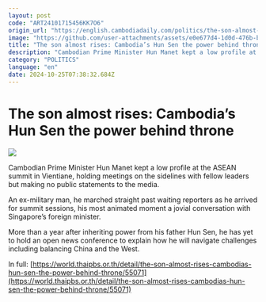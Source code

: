 ```yaml
---
layout: post
code: "ART24101715456KK7O6"
origin_url: "https://english.cambodiadaily.com/politics/the-son-almost-rises-cambodias-hun-sen-the-power-behind-throne-189777/"
image: "https://github.com/user-attachments/assets/e0e677d4-1d0d-476b-bc7d-e9bef45f0055"
title: "The son almost rises: Cambodia’s Hun Sen the power behind throne"
description: "Cambodian Prime Minister Hun Manet kept a low profile at the ASEAN summit in Vientiane."
category: "POLITICS"
language: "en"
date: 2024-10-25T07:38:32.684Z
---
```


# The son almost rises: Cambodia’s Hun Sen the power behind throne

 ![](https://github.com/user-attachments/assets/7138f6f0-04f2-4b7e-a0a3-67dc07ad3776)

Cambodian Prime Minister Hun Manet kept a low profile at the ASEAN summit in Vientiane, holding meetings on the sidelines with fellow leaders but making no public statements to the media.

An ex-military man, he marched straight past waiting reporters as he arrived for summit sessions, his most animated moment a jovial conversation with Singapore’s foreign minister.

More than a year after inheriting power from his father Hun Sen, he has yet to hold an open news conference to explain how he will navigate challenges including balancing China and the West.

In full: [https://world.thaipbs.or.th/detail/the-son-almost-rises-cambodias-hun-sen-the-power-behind-throne/55071](https://world.thaipbs.or.th/detail/the-son-almost-rises-cambodias-hun-sen-the-power-behind-throne/55071)